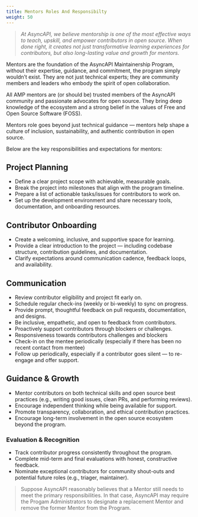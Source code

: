 ```yaml
---
title: Mentors Roles And Responsibilty
weight: 50
---
```


> _At AsyncAPI, we believe mentorship is one of the most effective ways to teach, upskill, and empower contributors in open source. When done right, it creates not just transformative learning experiences for contributors, but also long-lasting value and growth for mentors._

Mentors are the foundation of the AsyncAPI Maintainership Program, without their expertise, guidance, and commitment, the program simply wouldn’t exist. They are not just technical experts; they are community members and leaders who embody the spirit of open collaboration.

All AMP mentors are (or should be) trusted members of the AsyncAPI community and passionate advocates for open source. They bring deep knowledge of the ecosystem and a strong belief in the values of Free and Open Source Software (FOSS).

Mentors role goes beyond just technical guidance — mentors help shape a culture of inclusion, sustainability, and authentic contribution in open source.

Below are the key responsibilities and expectations for mentors:
## Project Planning

- Define a clear project scope with achievable, measurable goals.
- Break the project into milestones that align with the program timeline.
- Prepare a list of actionable tasks/issues for contributors to work on.
- Set up the development environment and share necessary tools, documentation, and onboarding resources.

## Contributor Onboarding

- Create a welcoming, inclusive, and supportive space for learning.
- Provide a clear introduction to the project — including codebase structure, contribution guidelines, and documentation.
- Clarify expectations around communication cadence, feedback loops, and availability.

## Communication

- Review contributor eligibility and project fit early on.
- Schedule regular check-ins (weekly or bi-weekly) to sync on progress.
- Provide prompt, thoughtful feedback on pull requests, documentation, and designs.
- Be inclusive, empathetic, and open to feedback from contributors.
- Proactively support contributors through blockers or challenges.
- Responsiveness towards contributors challenges and blockers
- Check-in on the mentee periodically (especially if there has been no recent contact from mentee)
- Follow up periodically, especially if a contributor goes silent — to re-engage and offer support.
## Guidance & Growth

- Mentor contributors on both technical skills and open source best practices (e.g., writing good issues, clean PRs, and performing reviews).
- Encourage independent thinking while being available for support.
- Promote transparency, collaboration, and ethical contribution practices.
- Encourage long-term involvement in the open source ecosystem beyond the program.

### Evaluation & Recognition

- Track contributor progress consistently throughout the program.
- Complete mid-term and final evaluations with honest, constructive feedback.
- Nominate exceptional contributors for community shout-outs and potential future roles (e.g., triager, maintainer).

> Suppose AsyncAPI reasonably believes that a Mentor still needs to meet the primary responsibilities. In that case, AsyncAPI may require the Progam Administrators to designate a replacement Mentor and remove the former Mentor from the Program.